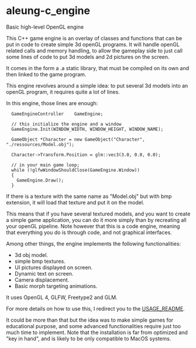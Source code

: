 # aleung-c_engine
Basic high-level OpenGL engine

This C++ game engine is an overlay of classes and functions that can be put in code to
create simple 3d openGL programs. It will handle openGL related calls and
memory handling, to allow the gameplay side to just call some lines of code to
put 3d models and 2d pictures on the screen.

It comes in the form a .a static library, that must be compiled on its own and then linked
to the game program.

This engine revolves around a simple idea: to put several 3d models into an
openGL program, it requires quite a lot of lines.

In this engine, those lines are enough:
```
  GameEngineController    GameEngine;

  // this initialize the engine and a window
  GameEngine.Init(WINDOW_WIDTH, WINDOW_HEIGHT, WINDOW_NAME);
```

```
  GameObject *Character = new GameObject("Character", "./ressources/Model.obj");

  Character->Transform.Position = glm::vec3(3.0, 0.0, 0.0);
```

```
  // in your main game loop;
  while (!glfwWindowShouldClose(GameEngine.Window))
  {
    GameEngine.Draw();
  }
```

If there is a texture with the same name as "Model.obj" but with bmp extension,
it will load that texture and put it on the model.

This means that if you have several textured models, and you want to create
a simple game application, you can do it more simply than by recreating all your openGL pipeline.
Note however that this is a code engine, meaning that everything you do is through code, and not
graphical interfaces.

Among other things, the engine implements the following functionalities:
- 3d obj model.
- simple bmp textures.
- UI pictures displayed on screen.
- Dynamic text on screen.
- Camera displacement.
- Basic morph targeting animations.

It uses OpenGL 4, GLFW, Freetype2 and GLM.

For more details on how to use this, I redirect you to the [USAGE_README](./USAGE_README).

It could be more than that but the idea was to make simple games for educational purpose, and some advanced
functionalities require just too much time to implement. Note that the installation is far from optimized
and "key in hand", and is likely to be only compatible to MacOS systems.
